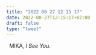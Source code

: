```yaml
---
title: "2022 08 27 12 15 17"
date: 2022-08-27T12:15:17+02:00
draft: false
type: "tweet"
---
```


<a href="" class="iconfont icon-music" title="rss"></a> &nbsp; MIKA, _I See You_.
